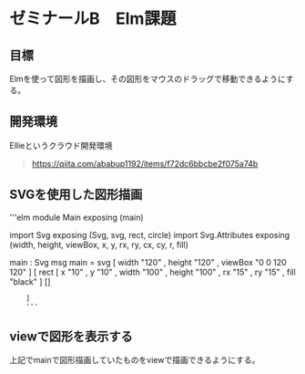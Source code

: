 # ゼミナールB　Elm課題
## 目標
Elmを使って図形を描画し、その図形をマウスのドラッグで移動できるようにする。

## 開発環境
Ellieというクラウド開発環境
> https://qiita.com/ababup1192/items/f72dc6bbcbe2f075a74b

## SVGを使用した図形描画
'''elm
module Main exposing (main)

import Svg exposing (Svg, svg, rect, circle)
import Svg.Attributes exposing (width, height, viewBox, x, y, rx, ry, cx, cy, r, fill)


main : Svg msg
main =
    svg
        [ width "120"
        , height "120"
        , viewBox "0 0 120 120"
        ]
        [ rect
            [ x "10"
            , y "10"
            , width "100"
            , height "100"
            , rx "15"
            , ry "15"
            , fill "black"
            ]
            []

        ]
        '''

## viewで図形を表示する
上記でmainで図形描画していたものをviewで描画できるようにする。

